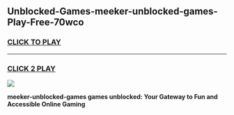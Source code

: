 
## Unblocked-Games-meeker-unblocked-games-Play-Free-70wco
<h3>
<a href="https://premium76.site?title=meeker-unblocked-games&ref=23A">CLICK TO PLAY</a></h3>
<hr>

<h3>
<a href="https://premium76.site?title=meeker-unblocked-games&ref=23A">CLICK 2 PLAY</a>
  
</h3>

<a href="https://premium76.site?title=meeker-unblocked-games&ref=23A"><img src="https://clearcache.store/games.png"></a>


**meeker-unblocked-games games unblocked: Your Gateway to Fun and Accessible Online Gaming**
